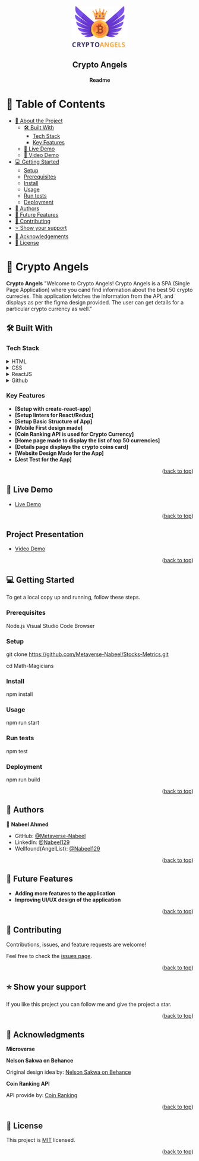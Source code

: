<a name="readme-top"></a>

<div align="center">
<img src="./src/assets/logo.svg" alt="Logo" width="150px">
  <h2><b>Crypto Angels</b></h2>
</div>

<h4 align="center"><b>Readme</b></h4>

<!-- TABLE OF CONTENTS -->

# 📗 Table of Contents

- [📖 About the Project](#about-project)
  - [🛠 Built With](#built-with)
    - [Tech Stack](#tech-stack)
    - [Key Features](#key-features)
  - [🚀 Live Demo](#live-demo)
  - [🚀 Video Demo](#project-presentation)
- [💻 Getting Started](#getting-started)
  - [Setup](#setup)
  - [Prerequisites](#prerequisites)
  - [Install](#install)
  - [Usage](#usage)
  - [Run tests](#run-tests)
  - [Deployment](#deployment)
- [👥 Authors](#authors)
- [🔭 Future Features](#future-features)
- [🤝 Contributing](#contributing)
- [⭐️ Show your support](#support)
- [🙏 Acknowledgements](#acknowledgements)
- [📝 License](#license)

<!-- PROJECT DESCRIPTION -->

# 📖 Crypto Angels <a name="about-project"></a>

**Crypto Angels** "Welcome to Crypto Angels! Crypto Angels is a SPA (Single Page Application) where you cand find information about the best 50 crypto currecies. This application fetches the information from the API, and displays as per the figma design provided. The user can get details for a particular crypto currency as well."

## 🛠 Built With <a name="built-with"></a>

### Tech Stack <a name="tech-stack"></a>

<details>
  <summary>HTML</summary>
  <ul>
    <li><a href="#">HTML</a></li>
  </ul>
</details>
<details>
  <summary>CSS</summary>
  <ul>
    <li><a href="#">CSS</a></li>
  </ul>
</details>

<details>
  <summary>ReactJS</summary>
  <ul>
    <li><a href="#">ReactJS</a></li>
  </ul>
</details>
<details>
<summary>Github</summary>
  <ul>
    <li><a href="#">Github</a></li>
  </ul>
</details>

<!-- Features -->

### Key Features <a name="key-features"></a>

- **[Setup with create-react-app]**
- **[Setup linters for React/Redux]**
- **[Setup Basic Structure of App]**
- **[Mobile First design made]**
- **[Coin Ranking API is used for Crypto Currency]**
- **[Home page made to display the list of top 50 currencies]**
- **[Details page displays the crypto coins card]**
- **[Website Design Made for the App]**
- **[Jest Test for the App]**

<p align="right">(<a href="#readme-top">back to top</a>)</p>

<!-- LIVE DEMO -->

## 🚀 Live Demo <a name="live-demo"></a>

- [Live Demo](https://crypto-angels.vercel.app/)

<p align="right">(<a href="#readme-top">back to top</a>)</p>

<!-- Project Presentation -->
## Project Presentation <a name="project-presentation"></a>

- [Video Demo](https://www.loom.com/share/0d844a5d154b49dca8d2f679e26eb9ed)

<p align="right">(<a href="#readme-top">back to top</a>)</p>

<!-- GETTING STARTED -->

## 💻 Getting Started <a name="getting-started"></a>

To get a local copy up and running, follow these steps.

### Prerequisites

Node.js
Visual Studio Code
Browser

### Setup

git clone https://github.com/Metaverse-Nabeel/Stocks-Metrics.git

cd Math-Magicians

### Install

npm install

### Usage

npm run start

### Run tests

npm test

### Deployment

npm run build

<p align="right">(<a href="#readme-top">back to top</a>)</p>

<!-- AUTHORS -->

## 👥 Authors <a name="authors"></a>

👤 **Nabeel Ahmed**
- GitHub: [@Metaverse-Nabeel](https://github.com/Metaverse-Nabeel)
- LinkedIn: [@Nabeel129](https://www.linkedin.com/in/nabeel129/)
- Wellfound(AngelList): [@Nabeel129](https://wellfound.com/u/nabeel-ahmed-62)


<p align="right">(<a href="#readme-top">back to top</a>)</p>

<!-- FUTURE FEATURES -->

## 🔭 Future Features <a name="future-features"></a>

- **Adding more features to the application**
- **Improving UI/UX design of the application**

<p align="right">(<a href="#readme-top">back to top</a>)</p>

<!-- CONTRIBUTING -->

## 🤝 Contributing <a name="contributing"></a>

Contributions, issues, and feature requests are welcome!

Feel free to check the [issues page](../../issues/).

<p align="right">(<a href="#readme-top">back to top</a>)</p>

<!-- SUPPORT -->

## ⭐️ Show your support <a name="support"></a>

If you like this project you can follow me and give the project a star.

<p align="right">(<a href="#readme-top">back to top</a>)</p>

<!-- ACKNOWLEDGEMENTS -->

## 🙏 Acknowledgments <a name="acknowledgements"></a>

**Microverse**

**Nelson Sakwa on Behance**

Original design idea by:  [Nelson Sakwa on Behance](https://www.behance.net/sakwadesignstudio)

**Coin Ranking API**

API provide by:  [Coin Ranking](https://developers.coinranking.com/api/documentation/coins)


<p align="right">(<a href="#readme-top">back to top</a>)</p>

<!-- LICENSE -->

## 📝 License <a name="license"></a>

This project is [MIT](./LICENSE.md) licensed.

<p align="right">(<a href="#readme-top">back to top</a>)</p>
